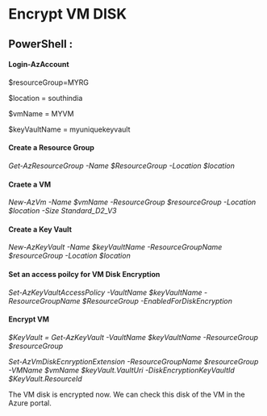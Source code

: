 # Encrypt VM DISK

## PowerShell : 

#### Login-AzAccount

$resourceGroup=MYRG

$location = southindia

$vmName = MYVM

$keyVaultName = myuniquekeyvault

#### Create a Resource Group
*Get-AzResourceGroup -Name $ResourceGroup -Location $location*

#### Craete a VM

*New-AzVm -Name $vmName -ResourceGroup $resourceGroup -Location $location  -Size Standard_D2_V3*





#### Create a Key Vault
*New-AzKeyVault -Name $keyVaultName -ResourceGroupName $resourceGroup -Location $location* 

#### Set an access poilcy for VM Disk Encryption
*Set-AzKeyVaultAccessPolicy -VaultName $keyVaultName -ResourceGroupName $ResourceGroup -EnabledForDiskEncryption*


#### Encrypt VM

*$KeyVault = Get-AzKeyVault -VaultName $keyVaultName -ResourceGroup $resourceGroup*

*Set-AzVmDiskEcnryptionExtension -ResourceGroupName $resourceGroup -VMName $vmName $keyVault.VaultUri -DiskEncryptionKeyVaultId $KeyVault.ResourceId*


The VM disk is encrypted now. We can check this disk of the VM in the Azure portal.